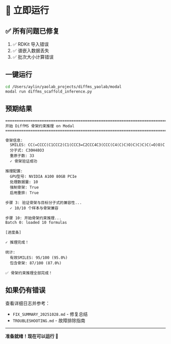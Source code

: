 # 🚀 立即运行

## ✅ 所有问题已修复

1. ✅ RDKit 导入错误
2. ✅ 谱嵌入数据丢失
3. ✅ 批次大小计算错误

## 一键运行

```bash
cd /Users/aylin/yaolab_projects/diffms_yaolab/modal
modal run diffms_scaffold_inference.py
```

## 预期结果

```
================================================================================
开始 DiffMS 骨架约束推理 on Modal
================================================================================

骨架信息:
  SMILES: CC(=CCCC(C1CCC2(C1(CCC3=C2CCC4C3(CCC(C4(C)C)O)C)C)C)C(=O)O)C
  分子式: C30H48O3
  重原子数: 33
  ✓ 骨架验证成功

推理配置:
  GPU型号: NVIDIA A100 80GB PCIe
  处理数据量: 10
  强制骨架: True
  启用重排: True

步骤 3: 验证骨架与目标分子式的兼容性...
  ✓ 10/10 个样本与骨架兼容

步骤 10: 开始骨架约束推理...
Batch 0: loaded 10 formulas

[进度条]

✓ 推理完成！

统计:
  有效SMILES: 95/100 (95.0%)
  包含骨架: 87/100 (87.0%)

✅ 骨架约束推理全部完成！
```

## 如果仍有错误

查看详细日志并参考：
- `FIX_SUMMARY_20251028.md` - 修复总结
- `TROUBLESHOOTING.md` - 故障排除指南

---

**准备就绪！现在可以运行 🎯**
